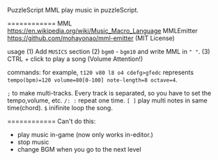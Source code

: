 PuzzleScript MML
play music in puzzleScript.

============
MML https://en.wikipedia.org/wiki/Music_Macro_Language
MMLEmitter https://github.com/mohayonao/mml-emitter (MIT License)

usage
(1) Add `MUSICS` section
(2) `bgm0` - `bgm10` and write MML in `" "`.
(3) CTRL + click to play a song (Volume Attention!) 

commands:
for example, `t120 v80 l8 o4 cdefg>gfedc` represents `tempo(bpm)=120 volume=80[0-100] note-length=8 octave=4`.

`;` to make multi-tracks. Every track is separated, so you have to set the tempo,volume, etc.
`/: :` repeat one time.
`[ ]` play multi notes in same time(chord). 
`$` inifinite loop the song.

============
Can't do this:
* play music in-game (now only works in-editor.)
* stop music
* change BGM when you go to the next level